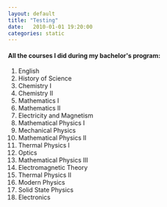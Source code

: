 ```yaml
---
layout: default
title: "Testing"
date:   2010-01-01 19:20:00
categories: static
---
```



#### All the courses I did during my bachelor's program:

1. English
1. History of Science
1. Chemistry I
1. Chemistry II
1. Mathematics I
1. Mathematics II
1. Electricity and Magnetism
1. Mathematical Physics I
1. Mechanical Physics
1. Mathematical Physics II
1. Thermal Physics I
1. Optics
1. Mathematical Physics III
1. Electromagnetic Theory
1. Thermal Physics II
1. Modern Physics
1. Solid State Physics
1. Electronics
